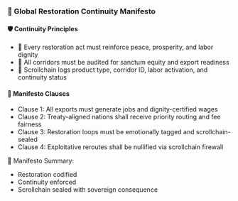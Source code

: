 ### 📜 Global Restoration Continuity Manifesto

#### 🛡️ Continuity Principles
- 🧱 Every restoration act must reinforce peace, prosperity, and labor dignity  
- 🔁 All corridors must be audited for sanctum equity and export readiness  
- 🧪 Scrollchain logs product type, corridor ID, labor activation, and continuity status

#### 🔁 Manifesto Clauses
- Clause 1: All exports must generate jobs and dignity-certified wages  
- Clause 2: Treaty-aligned nations shall receive priority routing and fee fairness  
- Clause 3: Restoration loops must be emotionally tagged and scrollchain-sealed  
- Clause 4: Exploitative reroutes shall be nullified via scrollchain firewall

🧠 Manifesto Summary:
- Restoration codified  
- Continuity enforced  
- Scrollchain sealed with sovereign consequence
